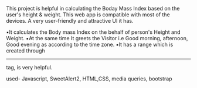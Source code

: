This project is helpful in calculating the Boday Mass Index based on the user's height & weight.
This web app is compatible with most of the devices. A very user-friendly and attractive UI it has. 

▪️It calculates the Body mass Index on the behalf of person's Height and Weight.
▪️At the same time It greets the Visitor i.e Good morning, afternoon, Good evening as according to the time zone.
▪️It has a range which is created through <hr> tag, is very helpful.

used- Javascript, SweetAlert2, HTML,CSS, media queries, bootstrap
